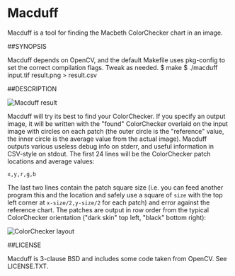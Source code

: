 # Macduff
Macduff is a tool for finding the Macbeth ColorChecker chart in an image.

##SYNOPSIS

  Macduff depends on OpenCV, and the default Makefile uses pkg-config to set
  the correct compilation flags. Tweak as needed.
    $ make
    $ ./macduff input.tif result.png > result.csv

##DESCRIPTION

![Macduff result](https://ryanfb.s3.amazonaws.com/images/macduff.png)

Macduff will try its best to find your ColorChecker. If you specify an output
image, it will be written with the "found" ColorChecker overlaid on the input
image with circles on each patch (the outer circle is the "reference" value,
the inner circle is the average value from the actual image). Macduff outputs
various useless debug info on stderr, and useful information in CSV-style
on stdout. The first 24 lines will be the ColorChecker patch locations and
average values:

    x,y,r,g,b

The last two lines contain the patch square size (i.e. you can feed another
program this and the location and safely use a square of `size` with the top
left corner at `x-size/2,y-size/2` for each patch) and error against the
reference chart. The patches are output in row order from the typical
ColorChecker orientation ("dark skin" top left, "black" bottom right):

![ColorChecker layout](https://ryanfb.s3.amazonaws.com/images/CC_Avg20_orig_layout.png)

##LICENSE

Macduff is 3-clause BSD and includes some code taken from OpenCV. See LICENSE.TXT.
